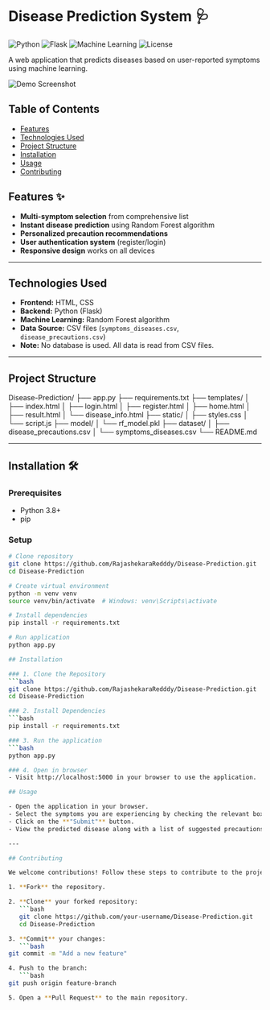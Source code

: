 # Disease Prediction System 🩺

![Python](https://img.shields.io/badge/Python-3.8%2B-blue)
![Flask](https://img.shields.io/badge/Flask-2.0%2B-lightgrey)
![Machine Learning](https://img.shields.io/badge/Machine%20Learning-Random%20Forest-orange)
![License](https://img.shields.io/badge/License-MIT-green)

A web application that predicts diseases based on user-reported symptoms using machine learning.

![Demo Screenshot](static/screenshot.png) <!-- Add actual screenshot path -->

## Table of Contents

- [Features](#features)
- [Technologies Used](#technologies-used)
- [Project Structure](#project-structure)
- [Installation](#installation)
- [Usage](#usage)
- [Contributing](#contributing)

## Features ✨

- **Multi-symptom selection** from comprehensive list
- **Instant disease prediction** using Random Forest algorithm
- **Personalized precaution recommendations**
- **User authentication system** (register/login)
- **Responsive design** works on all devices

---

## Technologies Used

- **Frontend:** HTML, CSS  
- **Backend:** Python (Flask)  
- **Machine Learning:** Random Forest algorithm  
- **Data Source:** CSV files (`symptoms_diseases.csv`, `disease_precautions.csv`)  
- **Note:** No database is used. All data is read from CSV files.

---

## Project Structure

Disease-Prediction/
├── app.py
├── requirements.txt
├── templates/
│ ├── index.html
│ ├── login.html
│ ├── register.html
│ ├── home.html
│ ├── result.html
│ └── disease_info.html
├── static/
│ ├── styles.css
│ └── script.js
├── model/
│ └── rf_model.pkl
├── dataset/
│ ├── disease_precautions.csv
│ └── symptoms_diseases.csv
└── README.md

---

## Installation 🛠️

### Prerequisites
- Python 3.8+
- pip

### Setup
```bash
# Clone repository
git clone https://github.com/RajashekaraRedddy/Disease-Prediction.git
cd Disease-Prediction

# Create virtual environment
python -m venv venv
source venv/bin/activate  # Windows: venv\Scripts\activate

# Install dependencies
pip install -r requirements.txt

# Run application
python app.py

## Installation

### 1. Clone the Repository
```bash
git clone https://github.com/RajashekaraRedddy/Disease-Prediction.git
cd Disease-Prediction

### 2. Install Dependencies
```bash
pip install -r requirements.txt

### 3. Run the application
```bash
python app.py

### 4. Open in browser
- Visit http://localhost:5000 in your browser to use the application.

## Usage

- Open the application in your browser.
- Select the symptoms you are experiencing by checking the relevant boxes.
- Click on the **"Submit"** button.
- View the predicted disease along with a list of suggested precautions.

---

## Contributing

We welcome contributions! Follow these steps to contribute to the project:

1. **Fork** the repository.

2. **Clone** your forked repository:
   ```bash
   git clone https://github.com/your-username/Disease-Prediction.git
   cd Disease-Prediction

3. **Commit** your changes:
   ```bash
git commit -m "Add a new feature"

4. Push to the branch:
   ```bash
git push origin feature-branch

5. Open a **Pull Request** to the main repository.

